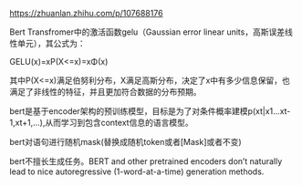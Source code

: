 https://zhuanlan.zhihu.com/p/107688176

Bert Transfromer中的激活函数gelu（Gaussian error linear units，高斯误差线性单元），其公式为：

GELU(x)=xP(X<=x)=xΦ(x)

其中P(X<=x)满足伯努利分布，X满足高斯分布，决定了x中有多少信息保留，也满足了非线性的特征，并且更加符合数据的分布预期。

bert是基于encoder架构的预训练模型，目标是为了对条件概率建模p(xt|x1...xt-1,xt+1,...),从而学习到包含context信息的语言模型。

bert对语句进行随机mask(替换成随机token或者[Mask]或者不变)

bert不擅长生成任务。BERT and other pretrained encoders don’t naturally lead to nice autoregressive (1-word-at-a-time) generation methods.


